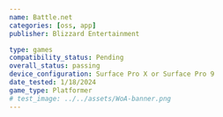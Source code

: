 ```yaml
---
name: Battle.net
categories: [oss, app]
publisher: Blizzard Entertainment

type: games
compatibility_status: Pending
overall_status: passing
device_configuration: Surface Pro X or Surface Pro 9
date_tested: 1/18/2024
game_type: Platformer
# test_image: ../../assets/WoA-banner.png
---
```


